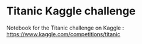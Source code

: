# Titanic Kaggle challenge 

Notebook for the Titanic challenge on Kaggle : https://www.kaggle.com/competitions/titanic
